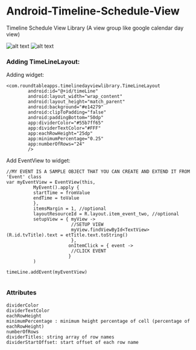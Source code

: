 # Android-Timeline-Schedule-View
Timeline Schedule View Library (A view group like google calendar day view)

![alt text](https://github.com/r3za13/Android-Timeline-Schedule-View/blob/master/images/screenshot1.png?raw=true)
![alt text](https://github.com/r3za13/Android-Timeline-Schedule-View/blob/master/images/screenshot2.png?raw=true)

### Adding TimeLineLayout:
Adding widget:
```
<com.roundtableapps.timelinedayviewlibrary.TimeLineLayout
        android:id="@+id/timeLine"
        android:layout_width="wrap_content"
        android:layout_height="match_parent"
        android:background="#e14279"
        android:clipToPadding="false"
        android:paddingBottom="50dp"
        app:dividerColor="#55b7ff65"
        app:dividerTextColor="#FFF"
        app:eachRowHeight="25dp"
        app:minimumPercentage="0.25"
        app:numberOfRows="24"
        />
```
Add EventView to widget:
```
//MY EVENT IS A SAMPLE OBJECT THAT YOU CAN CREATE AND EXTEND IT FROM 'Event' class
var myEventView = EventView(this,
          MyEvent().apply {
          startTime = fromValue
          endTime = toValue
          },
          itemsMargin = 1, //optional
          layoutResourceId = R.layout.item_event_two, //optional
          setupView = { myView ->
                        //SETUP VIEW
                        myView.findViewById<TextView>(R.id.tvTitle).text = etTitle.text.toString()
                        },
                       onItemClick = { event ->
                        //CLICK EVENT
                       }
          )
          
timeLine.addEvent(myEventView)
                        
```
### Attributes

```
dividerColor 
dividerTextColor
eachRowHeight
minimumPercentage : minimum height percentage of cell (percentage of eachRowHeight)
numberOfRows
dividerTitles: string array of row names
dividerStartOffset: start offset of each row name
```
